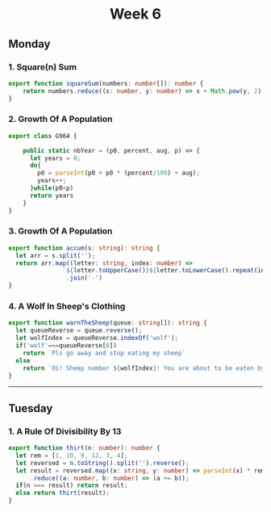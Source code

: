 <h1 align=center>Week 6</h1>

## Monday
### 1. Square(n) Sum
```typescript
export function squareSum(numbers: number[]): number {
    return numbers.reduce((x: number, y: number) => x + Math.pow(y, 2), 0);
}
```

### 2. Growth Of A Population
```typescript
export class G964 {

    public static nbYear = (p0, percent, aug, p) => {
      let years = 0;
      do{
        p0 = parseInt(p0 + p0 * (percent/100) + aug);
        years++;
      }while(p0<p)
      return years
    }
}
```
### 3. Growth Of A Population
```typescript
export function accum(s: string): string {
  let arr = s.split('');
  return arr.map((letter: string, index: number) => 
               `${letter.toUpperCase()}${letter.toLowerCase().repeat(index)}`)
                .join('-')
}
```

### 4. A Wolf In Sheep's Clothing
```typescript
export function warnTheSheep(queue: string[]): string {
  let queueReverse = queue.reverse();
  let wolfIndex = queueReverse.indexOf('wolf');
  if('wolf'===queueReverse[0])
    return `Pls go away and stop eating my sheep`
  else
    return `Oi! Sheep number ${wolfIndex}! You are about to be eaten by a wolf!`
}
```
___
## Tuesday
### 1. A Rule Of Divisibility By 13
```typescript
export function thirt(n: number): number {
  let rem = [1, 10, 9, 12, 3, 4];
  let reversed = n.toString().split('').reverse();
  let result = reversed.map((x: string, y: number) => parseInt(x) * rem[y%6])
      .reduce((a: number, b: number) => (a += b));
  if(n === result) return result;
  else return thirt(result);
}
```
